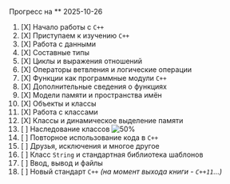 Прогресс на **<!--DATE--> 2025-10-26
1. [X] Начало работы с `C++`
2. [X] Приступаем к изучению `C++`
3. [X] Работа с данными
4. [X] Составные типы
5. [X] Циклы и выражения отношений
6. [X] Операторы ветвления и логические операции
7. [X] Функции как программные модули `C++`
8. [X] Дополнительные сведения о функциях
9. [X] Модели памяти и пространства имён
10. [X] Объекты и классы
11. [X] Работа с классами
12. [X] Классы и динамическое выделение памяти
13. [ ] Наследование классов ![50%](https://progress-bar.xyz/50)
14. [ ] Повторное использование кода в `C++`
15. [ ] Друзья, исключения и многое другое
16. [ ] Класс `String` и стандартная библиотека шаблонов
17. [ ] Ввод, вывод и файлы
18. [ ] Новый стандарт `C++` *(на момент выхода книги - `C++11`...)*
